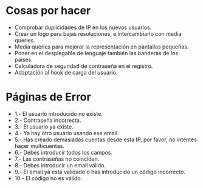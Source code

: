 Cosas por hacer
===============

* Comprobar duplicidades de IP en los nuevos usuarios.
* Crear un logo para bajas resoluciones, e intercambiarlo con media queries.
* Media queries para mejorar la representación en pantallas pequeñas.
* Poner en el desplegable de lenguaje también las banderas de los países.
* Calculadora de seguridad de contraseña en el registro.
* Adaptación al hook de carga del usuario.

Páginas de Error
================

* 1.- El usuario introducido no existe.
* 2.- Contraseña incorrecta.
* 3.- El usuario ya existe.
* 4.- Ya hay otro usuario usando ese email.
* 5.- Has creado demasiadas cuentas desde esta IP, por favor, no intentes hacer multicuentas.
* 6.- Debes introducir todos los campos.
* 7.- Las contraseñas no coinciden.
* 8.- Debes introducir un email válido.
* 9.- El email ya está validado o has introducido un código incorrecto.
* 10.- El código no es válido.